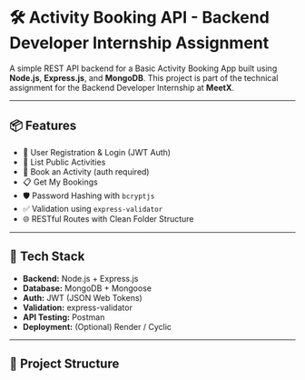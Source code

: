 # 🛠️ Activity Booking API - Backend Developer Internship Assignment

A simple REST API backend for a Basic Activity Booking App built using **Node.js**, **Express.js**, and **MongoDB**. This project is part of the technical assignment for the Backend Developer Internship at **MeetX**.

---

## 📦 Features

- 👤 User Registration & Login (JWT Auth)
- 📅 List Public Activities
- 📝 Book an Activity (auth required)
- 📋 Get My Bookings
- 🛡️ Password Hashing with `bcryptjs`
- ✅ Validation using `express-validator`
- 🌐 RESTful Routes with Clean Folder Structure

---

## 🧰 Tech Stack

- **Backend:** Node.js + Express.js
- **Database:** MongoDB + Mongoose
- **Auth:** JWT (JSON Web Tokens)
- **Validation:** express-validator
- **API Testing:** Postman
- **Deployment:** (Optional) Render / Cyclic

---

## 📁 Project Structure

